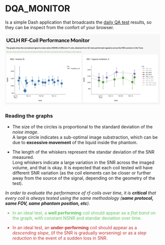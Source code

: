 # DQA_MONITOR
Is a simple Dash application that broadcasts the [daily QA test](https://github.com/papomail/Daily_QA_UCLH) results, so they can be inspect from the confort of your browser.   

![](/media/DQA_WEB_APP_1.png?raw=true)

<p class="explanation"><div><h3>Reading the graphs</h3><ul><li><p>The size of the circles is proportional to the standard deviation of the <em>noise image</em>.<br>A large circle indicates a sub-optimal image substraction, which can be due to <strong>excessive movement</strong> of the liquid inside the phantom.</p></li><li><p>The length of the whiskers represent the standar deviation of the SNR measured.<br>Long whiskers indicate a large variation in the SNR across the imaged volume, and that is okay. It is expected that each coil tested will have different SNR variation (as the coil elements can be closer or further away from the source of the signal, depending on the geometry of the test).</p></li></ul><p><em>In order to evaluate the performance of rf-coils over time, it is <strong>critical</strong> that every coil is always tested using the same methodology (<strong>same protocol, same FOV, same phantom position, etc</strong>).</em></p></div><span style="color: rgb(97, 197, 97);"><div><ul><li>In an ideal test, a <strong>well performing</strong> coil should appear as a <em>flat band</em> on the graph, with constant NSNR and standar deviation over time. </li></ul></div></span><span style="color: rgb(197, 50, 50);"><div><ul><li>In an ideal test, an <strong>under-performing</strong> coil should appear as a <em>descending slope</em>, (if the SNR is gradually worsening) or as a <em>step reduction</em> in the event of a sudden loss in SNR.</li></ul></div></span></p>
